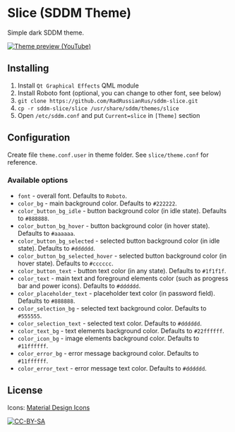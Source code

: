 # Slice (SDDM Theme)

Simple dark SDDM theme.

[![Theme preview (YouTube)](http://img.youtube.com/vi/y2zzlDdJTUU/0.jpg)](https://youtu.be/y2zzlDdJTUU)

## Installing

1. Install `Qt Graphical Effects` QML module
2. Install Roboto font (optional, you can change to other font, see below)
3. `git clone https://github.com/RadRussianRus/sddm-slice.git`
4. `cp -r sddm-slice/slice /usr/share/sddm/themes/slice`
5. Open `/etc/sddm.conf` and put `Current=slice` in `[Theme]` section

## Configuration

Create file `theme.conf.user` in theme folder. See `slice/theme.conf` for reference.

### Available options

* `font` - overall font. Defaults to `Roboto`.
* `color_bg` - main background color. Defaults to `#222222`.
* `color_button_bg_idle` - button background color (in idle state). Defaults to `#888888`.
* `color_button_bg_hover` - button background color (in hover state). Defaults to `#aaaaaa`.
* `color_button_bg_selected` - selected button background color (in idle state). Defaults to `#dddddd`.
* `color_button_bg_selected_hover` - selected button background color (in hover state). Defaults to `#cccccc`.
* `color_button_text` - button text color (in any state). Defaults to `#1f1f1f`.
* `color_text` - main text and foreground elements color (such as progress bar and power icons). Defaults to `#dddddd`.
* `color_placeholder_text` - placeholder text color (in password field). Defaults to `#888888`.
* `color_selection_bg` - selected text background color. Defaults to `#555555`.
* `color_selection_text` - selected text color. Defaults to `#dddddd`.
* `color_text_bg` - text elements background color. Defaults to `#22ffffff`.
* `color_icon_bg` - image elements background color. Defaults to `#11ffffff`.
* `color_error_bg` - error message background color. Defaults to `#11ffffff`.
* `color_error_text` - error message text color. Defaults to `#dddddd`.

## License

Icons: [Material Design Icons](https://github.com/Templarian/MaterialDesign)

[![CC-BY-SA](https://i.creativecommons.org/l/by-sa/4.0/88x31.png)](http://creativecommons.org/licenses/by-sa/4.0/)